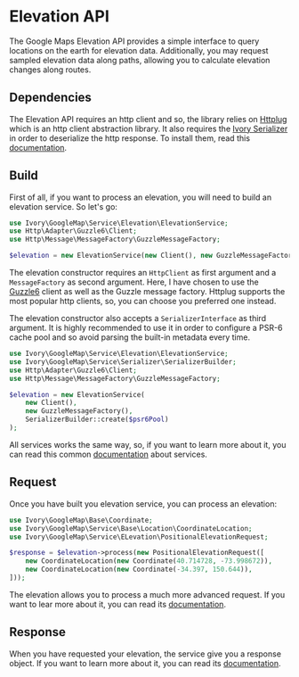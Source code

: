 # Elevation API

The Google Maps Elevation API provides a simple interface to query locations on the earth for elevation data. 
Additionally, you may request sampled elevation data along paths, allowing you to calculate elevation changes along 
routes.

## Dependencies

The Elevation API requires an http client and so, the library relies on [Httplug](http://httplug.io/) which is an http 
client abstraction library. It also requires the [Ivory Serializer](https://github.com/bresam/ivory-serializer) in 
order to deserialize the http response. To install them, read this [documentation](/docs/installation.md).

## Build

First of all, if you want to process an elevation, you will need to build an elevation service. So let's go:

``` php
use Ivory\GoogleMap\Service\Elevation\ElevationService;
use Http\Adapter\Guzzle6\Client;
use Http\Message\MessageFactory\GuzzleMessageFactory;

$elevation = new ElevationService(new Client(), new GuzzleMessageFactory());
```

The elevation constructor requires an `HttpClient` as first argument and a `MessageFactory` as second argument. 
Here, I have chosen to use the [Guzzle6](http://docs.guzzlephp.org/en/latest/psr7.html) client as well as the Guzzle 
message factory. Httplug supports the most popular http clients, so, you can choose you preferred one instead.

The elevation constructor also accepts a `SerializerInterface` as third argument. It is highly recommended to use it in 
order to configure a PSR-6 cache pool and so avoid parsing the built-in metadata every time.  

``` php
use Ivory\GoogleMap\Service\Elevation\ElevationService;
use Ivory\GoogleMap\Service\Serializer\SerializerBuilder;
use Http\Adapter\Guzzle6\Client;
use Http\Message\MessageFactory\GuzzleMessageFactory;

$elevation = new ElevationService(
    new Client(),
    new GuzzleMessageFactory(),
    SerializerBuilder::create($psr6Pool)
);
```

All services works the same way, so, if you want to learn more about it, you can read this common 
[documentation](/docs/service/service.md) about services.

## Request

Once you have built you elevation service, you can process an elevation:

``` php
use Ivory\GoogleMap\Base\Coordinate;
use Ivory\GoogleMap\Service\Base\Location\CoordinateLocation;
use Ivory\GoogleMap\Service\ELevation\PositionalElevationRequest;

$response = $elevation->process(new PositionalElevationRequest([
    new CoordinateLocation(new Coordinate(40.714728, -73.998672)),
    new CoordinateLocation(new Coordinate(-34.397, 150.644)),
]));
```

The elevation allows you to process a much more advanced request. If you want to lear more about it, you can read 
its [documentation](/docs/service/elevation/elevation_request.md).

## Response

When you have requested your elevation, the service give you a response object. If you want to learn more about 
it, you can read its [documentation](/docs/service/elevation/elevation_response.md).

